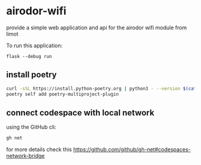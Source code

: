 
# airodor-wifi
provide a simple web application and api for the airodor wifi module from limot

To run this application:

```
flask --debug run
```

## install poetry

```bash
curl -sSL https://install.python-poetry.org | python3 - --version $(cat ./.poetry-version)
poetry self add poetry-multiproject-plugin
```


## connect codespace with local network
using the GitHub cli:
```bash
gh net
```

for more details check this https://github.com/github/gh-net#codespaces-network-bridge



  

